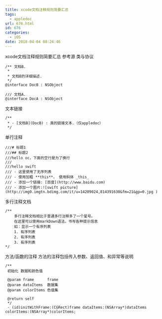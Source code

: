 ```yaml
---
title: xcode文档注释规则简要汇总
tags:
  - appledoc
url: 676.html
id: 676
categories:
  - iOS
date: 2018-04-04 08:24:46
---
```


xcode文档注释规则简要汇总 参考源 类与协议

    /** 文档B.
     *
     * 文档B的详细描述.
     */
    @interface DocB : NSObject
    
    /// 文档A.
    @interface DocA : NSObject
    

文本链接

    /**
     * - [文档B](DocB) : 类的链接文本.（仅appledoc）
     */
    

单行注释

    ///# 标题1
    ///## 标题2
    ///hello oc，下面的空行是为了换行
    ///
    ///hello swift
    /// - 这里使用了无序列表
    /// - 使用加粗 **this**， 使用斜体 _this_
    /// - 添加一个链接: [百度](http://www.baidu.com)
    /// - 添加一个图片:![swift picture](http://img0.imgtn.bdimg.com/it/u=14209024,814391630&fm=21&gp=0.jpg )
    

多行注释文档

    /**
        多行注释文档相比于普通多行注释多了一个星号。
        在这里可以使用markDown语法，书写各种提示信息
        如：显示一个有序列表
        1. 有序列表
        2. 有序列表
        3. 有序列表
    */
    

方法/函数的注释 方法的注释包括传入参数、返回值、和异常等说明

    /**
     初始化 数据和颜色值
    
     @param frame      frame
     @param dataItems  数据集
     @param colorItems 色值集
    
     @return self
     */
     - (id)initWithFrame:(CGRect)frame dataItems:(NSArray*)dataItems colorItems:(NSArray*)colorItems;